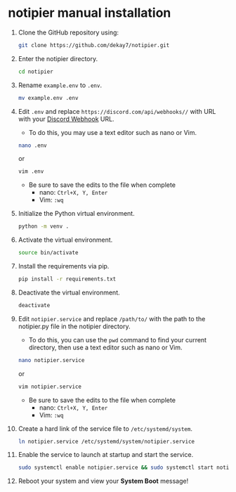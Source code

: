 # notipier manual installation
1. Clone the GitHub repository using:
    ```bash
    git clone https://github.com/dekay7/notipier.git
    ```
2. Enter the notipier directory.
    ```bash
    cd notipier
    ```
3. Rename `example.env` to `.env`.
    ```bash
    mv example.env .env
    ```
4. Edit `.env` and replace `https://discord.com/api/webhooks//` with URL with your [Discord Webhook](https://support.discord.com/hc/en-us/articles/228383668-Intro-to-Webhooks) URL. 
    - To do this, you may use a text editor such as nano or Vim. 
    ```bash
    nano .env
    ```
    or

    ```bash
    vim .env
    ```
    - Be sure to save the edits to the file when complete
        - nano: `Ctrl+X, Y, Enter`
        - Vim: `:wq`
5. Initialize the Python virtual environment. 
    ```bash
    python -m venv .
    ```
6. Activate the virtual environment.
    ```bash
    source bin/activate
    ```
7. Install the requirements via pip. 
    ```bash
    pip install -r requirements.txt
    ```
8. Deactivate the virtual environment.
    ```bash
    deactivate
    ```
9. Edit `notipier.service` and replace `/path/to/` with the path to the notipier.py file in the notipier directory. 
    - To do this, you can use the `pwd` command to find your current directory, then use a text editor such as nano or Vim. 
    ```bash
    nano notipier.service
    ```
    or

    ```bash
    vim notipier.service
    ```
    - Be sure to save the edits to the file when complete
        - nano: `Ctrl+X, Y, Enter`
        - Vim: `:wq`
10. Create a hard link of the service file to `/etc/systemd/system`.
    ```bash
    ln notipier.service /etc/systemd/system/notipier.service
    ```
11. Enable the service to launch at startup and start the service. 
    ```bash
    sudo systemctl enable notipier.service && sudo systemctl start notipier.service
    ```
12. Reboot your system and view your **System Boot** message!